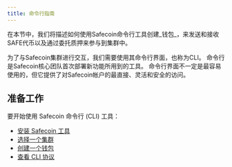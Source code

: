 ```yaml
---
title: 命令行指南
---
```


在本节中，我们将描述如何使用Safecoin命令行工具创建_钱包_，来发送和接收SAFE代币以及通过委托质押来参与到集群中。

为了与Safecoin集群进行交互，我们需要使用其命令行界面，也称为CLI。 命令行是Safecoin核心团队首次部署新功能所用到的工具。 命令行界面不一定是最容易使用的，但它提供了对Safecoin帐户的最直接、灵活和安全的访问。

## 准备工作

要开始使用 Safecoin 命令行 (CLI) 工具：

- [安装 Safecoin 工具](cli/install-solana-cli-tools.md)
- [选择一个集群](cli/choose-a-cluster.md)
- [创建一个钱包](wallet-guide/cli.md)
- [查看 CLI 协议](cli/conventions.md)
